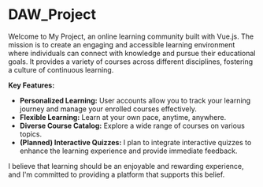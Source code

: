 # DAW_Project

Welcome to   My Project, an online learning community built with Vue.js. The mission is to create an engaging and accessible learning environment where individuals can connect with knowledge and pursue their educational goals. It provides  a variety of courses across different disciplines, fostering a culture of continuous learning.

**Key Features:**

*   **Personalized Learning:** User accounts allow you to track your learning journey and manage your enrolled courses effectively.
*   **Flexible Learning:** Learn at your own pace, anytime, anywhere.
*   **Diverse Course Catalog:** Explore a wide range of courses on various topics.
*   **(Planned) Interactive Quizzes:** I plan to integrate interactive quizzes to enhance the learning experience and provide immediate feedback.

I believe that learning should be an enjoyable and rewarding experience, and I'm committed to providing a platform that supports this belief.
